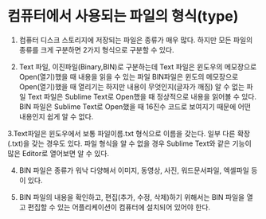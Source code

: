 # 컴퓨터에서 사용되는 파일의 형식(type)
1. 컴퓨터 디스크 스토리지에 저장되는 파일은 종류가 매우 많다. 하지만 모든 파일의 종류를 크게 구분하면 2가지 형식으로 구분할 수 있다.

2. Text 파일, 이진파일(Binary,BIN)로 구분하는데
Text 파일은 윈도우의 메모장으로 Open(열기)했을 때 내용을 읽을 수 있는 파일
BIN파일은 윈도의 메모장으로 Open(열기)했을 때 열리기는 하지만 내용이 무엇인지(글자가 깨짐) 알 수 없는 파일
Text 파일은 Sublime Text로 Open했을 때 정상적으로 내용을 읽어볼 수 있다.
BIN 파일은 Sublime Text로 Open했을 때 16진수 코드로 보여지기 때문에 어떤 내용인지 쉽게 알 수 없다.

3.Text파일은 윈도우에서 보통 파일이름.txt 형식으로 이름을 갖는다. 일부 다른 확장(.txt)을 갖는 경우도 있다. 파일 형식을 알 수 없을 경우 Sublime Text와 같은 기능이 많은 Editor로 열어보면 알 수 있다.

4. BIN 파일은 종류가 워낙 다양해서 이미지, 동영상, 사진, 워드문서파일, 엑셀파일 등이 있다.

5. BIN 파일의 내용을 확인하고, 편집(추가, 수정, 삭제)하기 위해서는 BIN 파일을 열고 편집할 수 있는 어플리케이션이 컴퓨터에 설치되어 있어야 한다.
